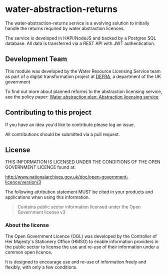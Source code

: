 # water-abstraction-returns

The water-abstraction-returns service is a evolving solution to initially handle the returns required by water abstraction licences.

The service is developed in HAPI/NodeJS and backed by a Postgres SQL database.  All data is transferred via a REST API with JWT authentication.

## Development Team

This module was developed by the Water Resource Licensing Service team as part of a digital transformation project at [DEFRA](https://www.gov.uk/government/organisations/department-for-environment-food-rural-affairs), a department of the UK government

To find out more about planned reforms to the abstraction licensing service, see the policy paper: [Water abstraction plan: Abstraction licensing service](https://www.gov.uk/government/publications/water-abstraction-plan-2017/water-abstraction-plan-abstraction-licensing-service)

## Contributing to this project

If you have an idea you'd like to contribute please log an issue.

All contributions should be submitted via a pull request.

## License

THIS INFORMATION IS LICENSED UNDER THE CONDITIONS OF THE OPEN GOVERNMENT LICENCE found at:

<http://www.nationalarchives.gov.uk/doc/open-government-licence/version/3>

The following attribution statement MUST be cited in your products and applications when using this information.

> Contains public sector information licensed under the Open Government license v3

### About the license

The Open Government Licence (OGL) was developed by the Controller of Her Majesty's Stationery Office (HMSO) to enable information providers in the public sector to license the use and re-use of their information under a common open licence.

It is designed to encourage use and re-use of information freely and flexibly, with only a few conditions.
